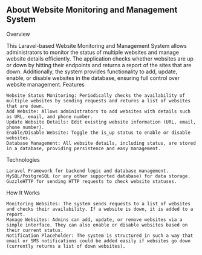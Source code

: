 ## About Website Monitoring and Management System

Overview

This Laravel-based Website Monitoring and Management System allows administrators to monitor the status of multiple websites and manage website details efficiently. The application checks whether websites are up or down by hitting their endpoints and returns a report of the sites that are down. Additionally, the system provides functionality to add, update, enable, or disable websites in the database, ensuring full control over website management.
Features

    Website Status Monitoring: Periodically checks the availability of multiple websites by sending requests and returns a list of websites that are down.
    Add Website: Allows administrators to add websites with details such as URL, email, and phone number.
    Update Website Details: Edit existing website information (URL, email, phone number).
    Enable/Disable Website: Toggle the is_up status to enable or disable websites.
    Database Management: All website details, including status, are stored in a database, providing persistence and easy management.

Technologies

    Laravel Framework for backend logic and database management.
    MySQL/PostgreSQL (or any other supported database) for data storage.
    GuzzleHTTP for sending HTTP requests to check website statuses.

How It Works

    Monitoring Websites: The system sends requests to a list of websites and checks their availability. If a website is down, it is added to a report.
    Manage Websites: Admins can add, update, or remove websites via a simple interface. They can also enable or disable websites based on their current status.
    Notification Placeholder: The system is structured in such a way that email or SMS notifications could be added easily if websites go down (currently returns a list of down websites).